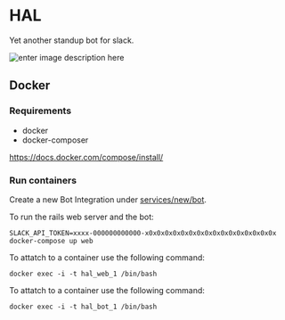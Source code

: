 # HAL

Yet another standup bot for slack.

![enter image description here](https://i.pinimg.com/736x/37/fc/04/37fc04b26400e79b07f0020ec15061f1--film--bay-door.jpg)

## Docker

### Requirements

* docker
* docker-composer

https://docs.docker.com/compose/install/

### Run containers

Create a new Bot Integration under [services/new/bot](http://slack.com/services/new/bot).

To run the rails web server and the bot:

```
SLACK_API_TOKEN=xxxx-000000000000-x0x0x0x0x0x0x0x0x0x0x0x0x0x0x0x0x docker-compose up web
```

To attatch to a container use the following command:
```
docker exec -i -t hal_web_1 /bin/bash
```

To attatch to a container use the following command:
```
docker exec -i -t hal_bot_1 /bin/bash
```
